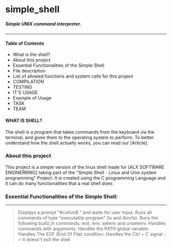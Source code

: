 # simple_shell

##### **Simple UNIX command interpreter.**
--------------------------------------------

#### **Table of Contents**
- What is the shell?
- About this project
- Essential Functionalities of the Simple Shell
- File description
- List of allowed functions and system calls for this project
- COMPILATION
- TESTING
- IT'S USAGE
- Example of Usage
- TASK
- TEAM
#### **WHAT IS SHELL?**
The shell is a program that takes commands from the keyboard via the terminal, and gives them to the operating system to perform.
To better understand how the shell actually works, you can read our [Article].
### **About this project**
This project is a simple version of the linux shell made for [ALX SOFTWARE ENGINERRING] taking part of the "Simple Shell - Linux and Unix system programming" Project.
It is created using the C programming Language and it can do many functionalities that a real shell does.
### Essential Functionalities of the Simple Shell:
----------------------------------------------------
> Displays a prompt "#cisfun$ " and waits for user input.
> Runs all commands of type "executable program" (ls and /bin/ls).
> Runs the following build_in commands: exit, env, setenv and unsetenv.
> Handles commands with arguments.
> Handles the PATH global variable.
> Handles The EOF (End Of File) condition.
> Handles the Ctrl + C signal -> It doesn't exit the shell

